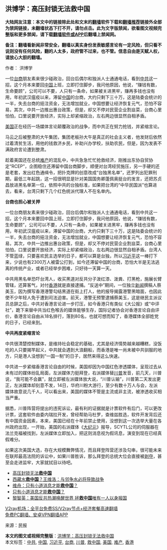  <h2>洪博学：高压封锁无法救中国</h2> <p class="notice"><b>大陆网友注意：本文中的链接除此处和文末的<a href="https://github.com/bannedbook/fanqiang" >翻墙</a>软件下载和<a href="https://github.com/killgcd/justmysocks/blob/master/README.md">翻墙推荐</a>链接外全部为禁网链接，未翻墙状态下打不开，请勿点击。此为文字版禁闻，欲看图文视频完整版和更多禁闻，请下载<a href="https://github.com/bannedbook/fanqiang">翻墙软件或APP</a>后翻墙上禁闻网。</p><p>备注：翻墙看新闻非常安全，翻墙以真实身份发表敏感言论有一定风险，但只看不说则没有任何风险，翻的人太多，政府管不过来，也不管。信息自由是天赋人权，请放心大胆的翻墙。</b></p>  <div class="entry"> <p>作者： 洪博学</p> <p id="summary">一位<a href="https://www.bannedbook.org/bnews/tag/%E5%8F%B0%E5%95%86/" class="st_tag internal_tag" rel="tag" title="标签 台商 下的日志">台商</a>朋友素来很少碰政治，回台后偶尔和独派人士通通电话，看到<a href="https://www.bannedbook.org/bnews/tag/%e4%b8%ad%e5%85%b1/" class="st_tag internal_tag" rel="tag" title="标签 中共 下的日志">中共</a>这一招，这个月本来要回<span class='wp_keywordlink_affiliate'><a href="https://www.bannedbook.org/" title="中国" target="_blank">中国</a></span>上班，立即打住脚步，我问他原因，他说，“赚钱有数，生命要顾”，公司可以不要，人只有一条命，如果被关进黑牢，赚再多钱也没有用，年初武汉瘟疫以来，滞留<a href="https://www.bannedbook.org/bnews/tag/%E4%B8%AD%E5%9B%BD/" class="st_tag internal_tag" rel="tag" title="标签 中国 下的日志">中国</a>的台商，大约只剩下三十万，这是陆委会统计的一半，失去台商的挹注资金，无法增加就业，中国想要让经济恢复元气，恐怕不容易，其次，中共一边推出惠台政策，但是，却又不停对民营企业割韭菜，台商心里怕怕，口里说要开放经济，实际上却紧缩政治，左右两边很显然自相矛盾。</p> <p id="conimg"><a href="https://www.bannedbook.org/bnews/tag/%e7%be%8e%e5%9b%bd/" class="st_tag internal_tag" rel="tag" title="标签 美国 下的日志">美国</a>正在经历一场媒体言论颠覆政治的战争，而中共正在努力抢钱，并紧缩言论。</p>  <p>马云之后被整肃的大午集团，集团老板孙大午是真正的社会主义者，他发财后依然过着清贫生活，用他的钱救济乡民，补助兴办学校，扶助农民，但是，因为发表不满政府言论遭到整肃。</p> <p>趁着美国还在总统<a href="https://www.bannedbook.org/bnews/tag/%e9%9a%be%e4%ba%a7/" class="st_tag internal_tag" rel="tag" title="标签 难产 下的日志">难产</a>的混乱中，中共急急忙忙抢救经济，刚推出东协自贸协定“RCEP”，企图稳住还滞留中国台商脚步，顺便对台湾经贸施压，另一手硬的还是老套，发出红色通缉令，把扑克牌的创意改成“台独黑名单”，还罗列出犯罪刑期，最低三年起跳，这一招很明显是针对美国国务卿蓬佩奥挺台的发言，还把苏贞昌放进黑名单第一位，依照中共的台独标准，如果把台湾的“中华民国派”也算进去，看来，台湾只剩下几个红色统派代理人不在名单内。</p> <p><strong>台商也担心被关押</strong></p>  <p>一位台商朋友素来很少碰政治，回台后偶尔和独派人士通通电话，看到中共这一招，这个月本来要回中国上班，立即打住脚步，我问他原因，他说，“赚钱有数，生命要顾”，公司可以不要，人只有一条命，如果被关进黑牢，赚再多钱也没有用，年初武汉瘟疫以来，滞留中国的台商，大约只剩下三十万，这是陆委会统计的一半，失去台商的挹注资金，无法增加就业，中国想要让经济恢复元气，恐怕不容易，其次，中共一边推出惠台政策，但是，却又不停对民营企业割韭菜，台商心里怕怕，口里说要开放经济，实际上却紧缩政治，左右两边很显然自相矛盾。台湾人不管蓝绿，只要喜欢民主选举的日子，都可以算是台独，所以<a href="https://www.bannedbook.org/bnews/tag/%e4%b9%a0%e8%bf%91%e5%b9%b3/" class="st_tag internal_tag" rel="tag" title="标签 习近平 下的日志">习近平</a>这一棒打下来，少说也有2300万人被雷公打到，如今还滞留中国的台商，恐怕大半是无法逃离的传统产业，或者已经举步困难，只好待一天算一天。</p> <p>中共用黑名单恐吓台湾人，收买黑道对反共分子泼红漆、泼粪、打黑枪，施展长臂管辖，还算客气，对付<a href="https://www.bannedbook.org/bnews/tag/%e9%a6%99%e6%b8%af/" class="st_tag internal_tag" rel="tag" title="标签 香港 下的日志">香港</a>就是直接逮捕。“反送中”期间，一位独立<span class='wp_keywordlink_affiliate'><a href="https://www.bannedbook.org/" title="新闻">新闻</a></span>撰稿人蔡美玉，因为撰写香港港警勾结黑道在街上打人，他的报导揭露港警黑暗面，也因此使不少年轻人免于遭到司法迫害。前天，港警无预警逮捕蔡美玉，这是继民主派议员总辞之后，中共对香港言论进一步打压，如今香港只有类似《大公报》或“中评社”，跪下来替中共当红色喉舌的媒体能够生存，国际记者协会对香港言论自由评价，香港言论自由从18名排行，落到80名，也就可想而知了，香港媒体全部姓党的日子，已经来到。</p> <p><strong>中共再度紧缩言论</strong></p>  <p>中共很清楚控制媒体，是维持社会稳定的基础，尤其是经济情势越来越糟糕，没饭吃的人只要揭竿起义，中共就会遇到大浪翻船，而香港是唯一尚未被中共驯服的地方，只是港人没想到“一国一制”的日子，居然来得这么快速。</p> <p>中共进一步紧缩香港言论自由的时候，美国却因为中国红色渗透媒体，呈现过去从未有过的媒体纷乱局面，左派媒体力挺拜登，右派媒体替<a href="https://www.bannedbook.org/bnews/tag/%e5%b7%9d%e6%99%ae/" class="st_tag internal_tag" rel="tag" title="标签 川普 下的日志">川普</a>发音，前几天，川普说，“我可能不会赢”，就立即被左派媒体放大说，“川普认输”，川普第二天发出更正，左派媒体却刻意不发，14日，华府川粉大游行，至少有数十万人与会，左派媒体故意说几千人，可以看出来，美国的媒体不管是主流或非主流，被渗透收买相当严重。</p> <p>据悉，川普阵营将提出的违宪诉讼，最有利的证据就是计票软件有后门，可以更改计票，这套软件由委内瑞拉开发，曾经帮助马杜罗，查维兹胜选，软件开发背后还有中国资金因素，本来，美国已经在十年前禁止使用，没想到这一次选举大量在各州政府出现，一开始，美国的右派媒体《<span class='wp_keywordlink_affiliate'><a href="http://www.epochtimes.com/" title="大纪元" target="_blank">大纪元</a></span>》报导，SCYTL公司的伺服器在法兰克福被找到，左派媒体立即加入，把这则消息视为假讯息，演变到现在已经真假难分。</p>  <p>如果这次美国大选，存在大规模舞弊情况，而且拜登阵营还涉及勾串，很可能未来在联邦最高法院的诉讼中，如果川普胜诉，那么拜登的总统大位会直接被<span class='wp_keywordlink'><a href="https://www.bannedbook.org/forum2/topic21.html" title="《剥夺》 黄建民 著" target="_blank">剥夺</a></span>，甚至会走进监牢，大家就拭目以待吧。</p> <ul class='op-related-articles' title='相关阅读'> <li><a href='https://www.bannedbook.org/bnews/ssgc/20201129/1439224.html' target='_blank'>高压封锁无法<b>救中国</b></a></li> <li><a href='https://www.bannedbook.org/bnews/comments/20201122/1435243.html' target='_blank'>西藏水<b>救中国</b>？王维洛：与邻争水必将导致战争</a></li> <li><a href='https://www.bannedbook.org/bnews/comments/20201029/1422082.html' target='_blank'>维舟：只有小道消息才能<b>救中国</b>？</a></li> <li><a href='https://www.bannedbook.org/bnews/baitai/20201029/1421894.html' target='_blank'>只有小道消息才能<b>救中国</b>？</a></li> <li><a href='https://www.bannedbook.org/bnews/comments/20200928/1404337.html' target='_blank'>黎智英：美国反共热潮唤醒世界 拯<b>救中国</b>唯有一人以身报国</a></li> </ul> <p class="texttj"> <a href="https://www.bannedbook.org/forum23/topic22702.html" target="_blank">V2ray机场：全平台免费SS/V2ray节点+经济套餐高速翻墙</a><br/> <a href="https://github.com/bannedbook/fanqiang/wiki/%E7%A6%81%E9%97%BB%E7%BD%91%E5%AE%89%E5%8D%93%E7%BF%BB%E5%A2%99%E6%96%B0%E9%97%BBAPP" target="_blank">免费PC翻墙、安卓VPN翻墙APP</a></p><p> 来源：民报 </p><a name='sharetosocial'></a>       <div><b>本文的图文或视频完整版</b>：<a href='https://www.bannedbook.org/bnews/comments/20201130/1439380.html'>洪博学：高压封锁无法救中国</a></div>  </div><!--END ENTRY--> <div class="postfooter"> <div>本文标签：<a href="https://www.bannedbook.org/bnews/tag/%e4%b8%ad%e5%85%b1/" rel="tag">中共</a>, <a href="https://www.bannedbook.org/bnews/tag/%E4%B8%AD%E5%9B%BD/" rel="tag">中国</a>, <a href="https://www.bannedbook.org/bnews/tag/%e4%b9%a0%e8%bf%91%e5%b9%b3/" rel="tag">习近平</a>, <a href="https://www.bannedbook.org/bnews/tag/%E5%8F%B0%E5%95%86/" rel="tag">台商</a>, <a href="https://www.bannedbook.org/bnews/tag/%e5%b7%9d%e6%99%ae/" rel="tag">川普</a>, <a href="https://www.bannedbook.org/bnews/tag/%E6%95%91%E4%B8%AD%E5%9B%BD/" rel="tag">救中国</a>, <a href="https://www.bannedbook.org/bnews/tag/%e7%be%8e%e5%9b%bd/" rel="tag">美国</a>, <a href="https://www.bannedbook.org/bnews/tag/%e9%9a%be%e4%ba%a7/" rel="tag">难产</a>, <a href="https://www.bannedbook.org/bnews/tag/%e9%a6%99%e6%b8%af/" rel="tag">香港</a></div>  </div><!--END POSTFOOTER--> 